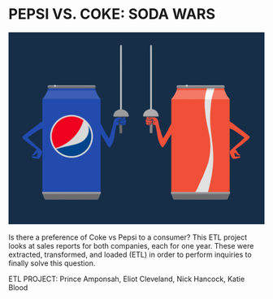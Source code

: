 # PEPSI VS. COKE: SODA WARS



![](Images/cokevpepsi.jpg)

Is there a preference of Coke vs Pepsi to a consumer? This ETL project looks at sales reports for both companies, each for one year. These were extracted, transformed, and loaded (ETL) in order to perform inquiries to finally solve this question.

ETL PROJECT: Prince Amponsah, Eliot Cleveland, Nick Hancock, Katie Blood
